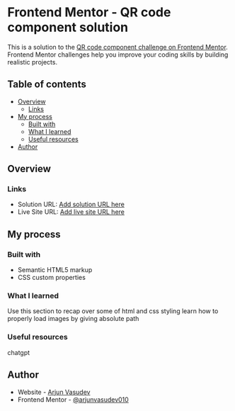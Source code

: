 # Frontend Mentor - QR code component solution

This is a solution to the [QR code component challenge on Frontend Mentor](https://www.frontendmentor.io/challenges/qr-code-component-iux_sIO_H). Frontend Mentor challenges help you improve your coding skills by building realistic projects.

## Table of contents

- [Overview](#overview)
  - [Links](#links)
- [My process](#my-process)
  - [Built with](#built-with)
  - [What I learned](#what-i-learned)
  - [Useful resources](#useful-resources)
- [Author](#author)


## Overview


### Links

- Solution URL: [Add solution URL here](https://github.com/arjunvasudev010/qr-code-frontend-mentor.git)
- Live Site URL: [Add live site URL here](https://qr-code-frontend-mentor-html-css.netlify.app/)

## My process

### Built with

- Semantic HTML5 markup
- CSS custom properties


### What I learned

Use this section to recap over some of html and css styling
learn how to properly load images by giving absolute path

### Useful resources
chatgpt



## Author

- Website - [Arjun Vasudev](https://ponder-blog.netlify.app/)
- Frontend Mentor - [@arjunvasudev010](https://www.frontendmentor.io/profile/arjunvasudev010)
